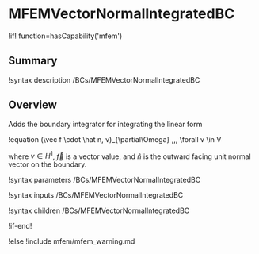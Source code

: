 # MFEMVectorNormalIntegratedBC

!if! function=hasCapability('mfem')

## Summary

!syntax description /BCs/MFEMVectorNormalIntegratedBC

## Overview

Adds the boundary integrator for integrating the linear form

!equation
(\vec f \cdot \hat n, v)_{\partial\Omega} \,\,\, \forall v \in V

where $v \in H^1$, $\vec f$ is a vector value, and $\hat n$ is the outward facing unit normal
vector on the boundary.

!syntax parameters /BCs/MFEMVectorNormalIntegratedBC

!syntax inputs /BCs/MFEMVectorNormalIntegratedBC

!syntax children /BCs/MFEMVectorNormalIntegratedBC

!if-end!

!else
!include mfem/mfem_warning.md
